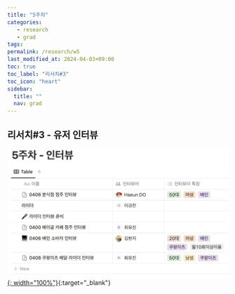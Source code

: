 ```yaml
---
title: "5주차"
categories: 
   - research
   - grad
tags: 
permalink: /research/w5
last_modified_at: 2024-04-03+09:00
toc: true
toc_label: "리서치#3"
toc_icon: "heart"
sidebar:
  title: ""
  nav: grad
---
```

## 리서치#3 - 유저 인터뷰       
      
[![w5](/assets/img/grad/w5.png){: width="100%"}](https://frost-planet-6f9.notion.site/15354fedb87f4e92b74c0a589b732dad?v=489057b5244b44ac800c4aa82b6f938f&pvs=4){:target="_blank"}
